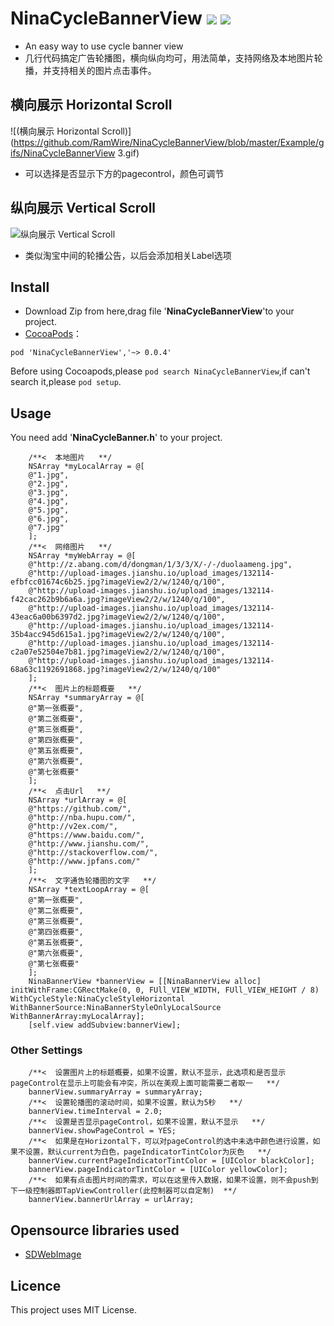 # NinaCycleBannerView ![](http://cocoapod-badges.herokuapp.com/v/NinaCycleBannerView/badge.png) ![](http://cocoapod-badges.herokuapp.com/p/NinaCycleBannerView/badge.png)
* An easy way to use cycle banner view
* 几行代码搞定广告轮播图，横向纵向均可，用法简单，支持网络及本地图片轮播，并支持相关的图片点击事件。

## <a id="横向展示 Horizontal Scroll"></a> 横向展示 Horizontal Scroll
![(横向展示 Horizontal Scroll)](https://github.com/RamWire/NinaCycleBannerView/blob/master/Example/gifs/NinaCycleBannerView 3.gif) 
* 可以选择是否显示下方的pagecontrol，颜色可调节

## <a id="纵向展示 Vertical Scroll"></a> 纵向展示 Vertical Scroll
![纵向展示 Vertical Scroll](https://github.com/RamWire/NinaCycleBannerView/blob/master/Example/gifs/NinaCycleBannerView2.gif)
* 类似淘宝中间的轮播公告，以后会添加相关Label选项

## Install
- Download Zip from here,drag file '**NinaCycleBannerView**'to your project.
- [CocoaPods](https://cocoapods.org/)：
```
pod 'NinaCycleBannerView','~> 0.0.4' 
```
Before using Cocoapods,please `pod search NinaCycleBannerView`,if can't search it,please `pod setup`.

## Usage
You need add '**NinaCycleBanner.h**' to your project.
```objc
    /**<  本地图片   **/
    NSArray *myLocalArray = @[
    @"1.jpg",
    @"2.jpg",
    @"3.jpg",
    @"4.jpg",
    @"5.jpg",
    @"6.jpg",
    @"7.jpg"
    ];
    /**<  网络图片   **/
    NSArray *myWebArray = @[
    @"http://z.abang.com/d/dongman/1/3/3/X/-/-/duolaameng.jpg",
    @"http://upload-images.jianshu.io/upload_images/132114-efbfcc01674c6b25.jpg?imageView2/2/w/1240/q/100",
    @"http://upload-images.jianshu.io/upload_images/132114-f42cac262b9b6a6a.jpg?imageView2/2/w/1240/q/100",
    @"http://upload-images.jianshu.io/upload_images/132114-43eac6a00b6397d2.jpg?imageView2/2/w/1240/q/100",
    @"http://upload-images.jianshu.io/upload_images/132114-35b4acc945d615a1.jpg?imageView2/2/w/1240/q/100",
    @"http://upload-images.jianshu.io/upload_images/132114-c2a07e52504e7b81.jpg?imageView2/2/w/1240/q/100",
    @"http://upload-images.jianshu.io/upload_images/132114-68a63c1192691868.jpg?imageView2/2/w/1240/q/100"
    ];
    /**<  图片上的标题概要   **/
    NSArray *summaryArray = @[
    @"第一张概要",
    @"第二张概要",
    @"第三张概要",
    @"第四张概要",
    @"第五张概要",
    @"第六张概要",
    @"第七张概要"
    ];
    /**<  点击Url   **/
    NSArray *urlArray = @[
    @"https://github.com/",
    @"http://nba.hupu.com/",
    @"http://v2ex.com/",
    @"https://www.baidu.com/",
    @"http://www.jianshu.com/",
    @"http://stackoverflow.com/",
    @"http://www.jpfans.com/"
    ];
    /**<  文字通告轮播图的文字   **/
    NSArray *textLoopArray = @[
    @"第一张概要",
    @"第二张概要",
    @"第三张概要",
    @"第四张概要",
    @"第五张概要",
    @"第六张概要",
    @"第七张概要"
    ];
    NinaBannerView *bannerView = [[NinaBannerView alloc] initWithFrame:CGRectMake(0, 0, FUll_VIEW_WIDTH, FUll_VIEW_HEIGHT / 8) WithCycleStyle:NinaCycleStyleHorizontal WithBannerSource:NinaBannerStyleOnlyLocalSource WithBannerArray:myLocalArray];
    [self.view addSubview:bannerView];
```
### Other Settings
```objc
    /**<  设置图片上的标题概要，如果不设置，默认不显示，此选项和是否显示pageControl在显示上可能会有冲突，所以在美观上面可能需要二者取一   **/
    bannerView.summaryArray = summaryArray;
    /**<  设置轮播图的滚动时间，如果不设置，默认为5秒   **/
    bannerView.timeInterval = 2.0;
    /**<  设置是否显示pageControl，如果不设置，默认不显示   **/
    bannerView.showPageControl = YES;
    /**<  如果是在Horizontal下，可以对pageControl的选中未选中颜色进行设置，如果不设置，默认current为白色，pageIndicatorTintColor为灰色   **/
    bannerView.currentPageIndicatorTintColor = [UIColor blackColor];
    bannerView.pageIndicatorTintColor = [UIColor yellowColor];
    /**<  如果有点击图片时间的需求，可以在这里传入数据，如果不设置，则不会push到下一级控制器即TapViewController(此控制器可以自定制)  **/
    bannerView.bannerUrlArray = urlArray;
```

## Opensource libraries used
- [SDWebImage](https://github.com/rs/SDWebImage)

## Licence

This project uses MIT License.
